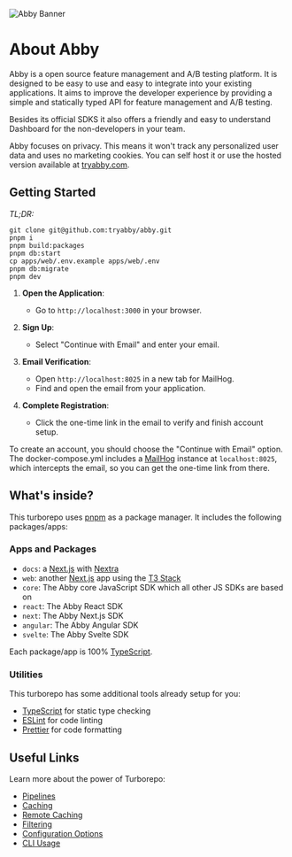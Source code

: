 ![Abby Banner](./apps/web/public/og.png)

# About Abby

Abby is a open source feature management and A/B testing platform. It is designed to be easy to use and easy to integrate into your existing applications. It aims to improve the developer experience by providing a simple and statically typed API for feature management and A/B testing.

Besides its official SDKS it also offers a friendly and easy to understand Dashboard for the non-developers in your team.

Abby focuses on privacy. This means it won't track any personalized user data and uses no marketing cookies.
You can self host it or use the hosted version available at [tryabby.com](https://www.tryabby.com).

## Getting Started

_TL;DR:_

```
git clone git@github.com:tryabby/abby.git
pnpm i
pnpm build:packages
pnpm db:start
cp apps/web/.env.example apps/web/.env
pnpm db:migrate
pnpm dev
```

1. **Open the Application**:
   - Go to `http://localhost:3000` in your browser.

2. **Sign Up**:
   - Select "Continue with Email" and enter your email.

3. **Email Verification**:
   - Open `http://localhost:8025` in a new tab for MailHog.
   - Find and open the email from your application.

4. **Complete Registration**:
   - Click the one-time link in the email to verify and finish account setup.

To create an account, you should choose the "Continue with Email" option. The docker-compose.yml includes a [MailHog](https://github.com/mailhog/MailHog) instance at `localhost:8025`, which intercepts the email, so you can get the one-time link from there.

## What's inside?

This turborepo uses [pnpm](https://pnpm.io) as a package manager. It includes the following packages/apps:

### Apps and Packages

- `docs`: a [Next.js](https://nextjs.org/) with [Nextra](https://nextra.site/)
- `web`: another [Next.js](https://nextjs.org/) app using the [T3 Stack](https://create.t3.gg/)
- `core`: The Abby core JavaScript SDK which all other JS SDKs are based on
- `react`: The Abby React SDK
- `next`: The Abby Next.js SDK
- `angular`: The Abby Angular SDK
- `svelte`: The Abby Svelte SDK

Each package/app is 100% [TypeScript](https://www.typescriptlang.org/).

### Utilities

This turborepo has some additional tools already setup for you:

- [TypeScript](https://www.typescriptlang.org/) for static type checking
- [ESLint](https://eslint.org/) for code linting
- [Prettier](https://prettier.io) for code formatting

## Useful Links

Learn more about the power of Turborepo:

- [Pipelines](https://turbo.build/repo/docs/core-concepts/monorepos/running-tasks)
- [Caching](https://turbo.build/repo/docs/core-concepts/caching)
- [Remote Caching](https://turbo.build/repo/docs/core-concepts/remote-caching)
- [Filtering](https://turbo.build/repo/docs/core-concepts/monorepos/filtering)
- [Configuration Options](https://turbo.build/repo/docs/reference/configuration)
- [CLI Usage](https://turbo.build/repo/docs/reference/command-line-reference)
